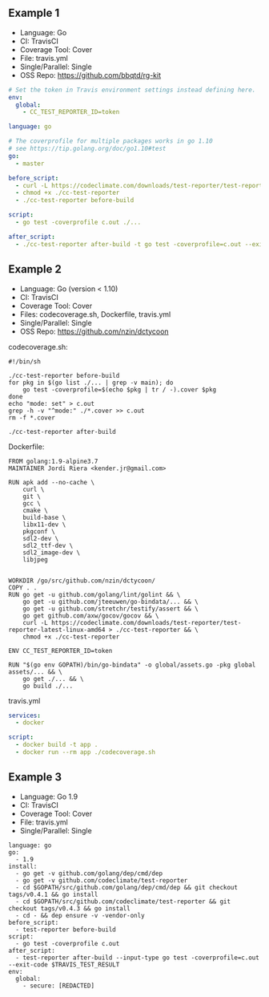 ## Example 1
- Language: Go
- CI: TravisCI
- Coverage Tool: Cover
- File: travis.yml
- Single/Parallel: Single
- OSS Repo: https://github.com/bbqtd/rg-kit

```yml
# Set the token in Travis environment settings instead defining here.
env:
  global:
    - CC_TEST_REPORTER_ID=token

language: go

# The coverprofile for multiple packages works in go 1.10
# see https://tip.golang.org/doc/go1.10#test
go:
  - master

before_script:
  - curl -L https://codeclimate.com/downloads/test-reporter/test-reporter-latest-linux-amd64 > ./cc-test-reporter
  - chmod +x ./cc-test-reporter
  - ./cc-test-reporter before-build

script:
  - go test -coverprofile c.out ./...

after_script:
  - ./cc-test-reporter after-build -t go test -coverprofile=c.out --exit-code $TRAVIS_TEST_RESULT
```

## Example 2
- Language: Go (version < 1.10)
- CI: TravisCI
- Coverage Tool: Cover
- Files: codecoverage.sh, Dockerfile, travis.yml
- Single/Parallel: Single
- OSS Repo: https://github.com/nzin/dctycoon


codecoverage.sh:
```
#!/bin/sh

./cc-test-reporter before-build 
for pkg in $(go list ./... | grep -v main); do
    go test -coverprofile=$(echo $pkg | tr / -).cover $pkg
done
echo "mode: set" > c.out
grep -h -v "^mode:" ./*.cover >> c.out
rm -f *.cover

./cc-test-reporter after-build
```

Dockerfile:
```
FROM golang:1.9-alpine3.7
MAINTAINER Jordi Riera <kender.jr@gmail.com>

RUN apk add --no-cache \
    curl \
    git \
    gcc \
    cmake \
    build-base \
    libx11-dev \
    pkgconf \
    sdl2-dev \
    sdl2_ttf-dev \
    sdl2_image-dev \
    libjpeg


WORKDIR /go/src/github.com/nzin/dctycoon/
COPY . .
RUN go get -u github.com/golang/lint/golint && \
    go get -u github.com/jteeuwen/go-bindata/... && \
    go get -u github.com/stretchr/testify/assert && \
    go get github.com/axw/gocov/gocov && \
    curl -L https://codeclimate.com/downloads/test-reporter/test-reporter-latest-linux-amd64 > ./cc-test-reporter && \
    chmod +x ./cc-test-reporter

ENV CC_TEST_REPORTER_ID=token

RUN "$(go env GOPATH)/bin/go-bindata" -o global/assets.go -pkg global assets/... && \
    go get ./... && \
    go build ./...
```

travis.yml
```yaml
services:
  - docker

script:
  - docker build -t app .
  - docker run --rm app ./codecoverage.sh
```


## Example 3
- Language: Go 1.9
- CI: TravisCI
- Coverage Tool: Cover
- File: travis.yml
- Single/Parallel: Single

```
language: go
go:
  - 1.9
install:
  - go get -v github.com/golang/dep/cmd/dep
  - go get -v github.com/codeclimate/test-reporter
  - cd $GOPATH/src/github.com/golang/dep/cmd/dep && git checkout tags/v0.4.1 && go install
  - cd $GOPATH/src/github.com/codeclimate/test-reporter && git checkout tags/v0.4.3 && go install
  - cd - && dep ensure -v -vendor-only
before_script:
  - test-reporter before-build
script:
  - go test -coverprofile c.out
after_script:
  - test-reporter after-build --input-type go test -coverprofile=c.out --exit-code $TRAVIS_TEST_RESULT
env:
  global:
    - secure: [REDACTED]
    
```
